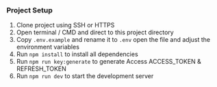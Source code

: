 ### Project Setup

1. Clone project using SSH or HTTPS
2. Open terminal / CMD and direct to this project directory
3. Copy `.env.example` and rename it to `.env` open the file and adjust the environment variables
4. Run `npm install` to install all dependencies
5. Run `npm run key:generate` to generate Access ACCESS_TOKEN & REFRESH_TOKEN
6. Run `npm run dev` to start the development server
